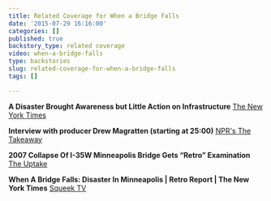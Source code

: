 ```yaml
---
title: Related Coverage for When a Bridge Falls
date: '2015-07-29 16:16:00'
categories: []
published: true
backstory_type: related coverage
video: when-a-bridge-falls
type: backstories
slug: related-coverage-for-when-a-bridge-falls
tags: []

---
```

**A Disaster Brought Awareness but Little Action on Infrastructure**
[The New York Times](http://www.nytimes.com/2014/03/03/us/a-disaster-brings-awareness-but-little-action-on-infrastructure.html)

**Interview with producer Drew Magratten (starting at 25:00)**
[NPR's The Takeaway](http://www.thetakeaway.org/story/the-takeaway-2014-03-03/)

**2007 Collapse Of I-35W Minneapolis Bridge Gets “Retro” Examination**
[The Uptake](http://theuptake.org/2014/03/09/2007-collapse-of-i-35w-minneapolis-bridge-gets-retro-examination/)

**When A Bridge Falls: Disaster In Minneapolis | Retro Report | The New York Times**
[Squeek TV](http://www.squeektv.com/when-a-bridge-falls-disaster-in-minneapolis-retro-report-the-new-york-times-video_995e84a15.html)

